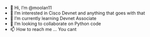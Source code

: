 - 👋 Hi, I’m @moolan11
- 👀 I’m interested in Cisco Devnet and anything that goes with that
- 🌱 I’m currently learning Devnet Associate
- 💞️ I’m looking to collaborate on Python code
- 📫 How to reach me ... You cant

<!---
moolan11/moolan11 is a ✨ special ✨ repository because its `README.md` (this file) appears on your GitHub profile.
You can click the Preview link to take a look at your changes.
--->
